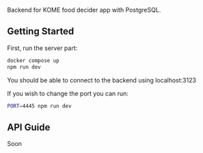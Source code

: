 Backend for KOME food decider app with PostgreSQL.

## Getting Started

First, run the server part:

```bash
docker compose up
npm run dev
```
You should be able to connect to the backend using localhost:3123

If you wish to change the port you can run:

```bash
PORT=4445 npm run dev
```

## API Guide

Soon
